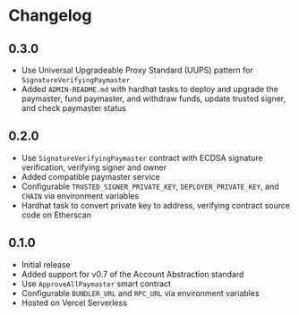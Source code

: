 # Changelog

## 0.3.0

- Use Universal Upgradeable Proxy Standard (UUPS) pattern for `SignatureVerifyingPaymaster`
- Added `ADMIN-README.md` with hardhat tasks to deploy and upgrade the paymaster, fund paymaster, and withdraw funds, update trusted signer, and check paymaster status

## 0.2.0

- Use `SignatureVerifyingPaymaster` contract with ECDSA signature verification, verifying signer and owner
- Added compatible paymaster service
- Configurable `TRUSTED_SIGNER_PRIVATE_KEY`, `DEPLOYER_PRIVATE_KEY`, and `CHAIN` via environment variables
- Hardhat task to convert private key to address, verifying contract source code on Etherscan

## 0.1.0

- Initial release
- Added support for v0.7 of the Account Abstraction standard
- Use `ApproveAllPaymaster` smart contract
- Configurable `BUNDLER_URL` and `RPC_URL` via environment variables
- Hosted on Vercel Serverless
